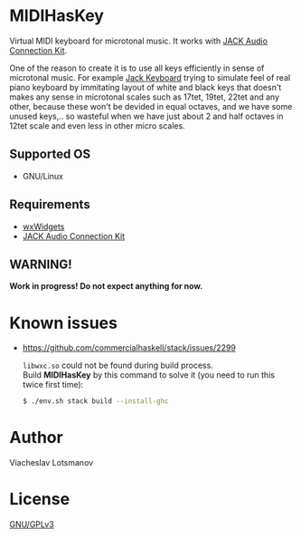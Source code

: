 # MIDIHasKey

Virtual MIDI keyboard for microtonal music.
It works with [JACK Audio Connection Kit](http://jackaudio.org/).

One of the reason to create it is to use all keys efficiently in sense of microtonal music.
For example [Jack Keyboard](http://jack-keyboard.sourceforge.net/) trying to simulate feel of real
piano keyboard by immitating layout of white and black keys that doesn't makes any sense in
microtonal scales such as 17tet, 19tet, 22tet and any other, because these won't be devided in
equal octaves, and we have some unused keys,‥ so wasteful when we have just about 2 and half octaves
in 12tet scale and even less in other micro scales.

## Supported OS

* GNU/Linux

## Requirements

* [wxWidgets](http://wxwidgets.org/)
* [JACK Audio Connection Kit](http://jackaudio.org/)

## WARNING!

**Work in progress! Do not expect anything for now.**

# Known issues

* https://github.com/commercialhaskell/stack/issues/2299

  `libwxc.so` could not be found during build process.  
  Build **MIDIHasKey** by this command to solve it (you need to run this twice first time):

  ```bash
  $ ./env.sh stack build --install-ghc
  ```

# Author

Viacheslav Lotsmanov

# License

[GNU/GPLv3](./LICENSE)
